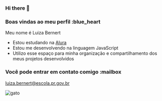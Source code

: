 ### Hi there 👋
### Boas vindas ao meu perfil :blue_heart

Meu nome é Luiza Bernert

- Estou estudando na [Alura](https://www.alura.com.br)
- Estou me desenvolvendo na linguagem JavaScript
- Utilizo esse espaço para minha organização e compartilhamento dos meus projetos desenvolvidos

### Você pode entrar em contato comigo :mailbox

luiza.bernert@escola.pr.gov.br

![gato](https://media.tenor.com/1NRoxR1fXngAAAAi/hug-cat.gif)
